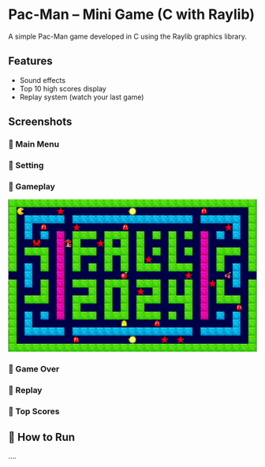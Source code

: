 # Pac-Man – Mini Game (C with Raylib)

A simple Pac-Man game developed in C using the Raylib graphics library.

## Features

- Sound effects
- Top 10 high scores display
- Replay system (watch your last game)



## Screenshots

### 🔹 Main Menu
  
### 🔹 Setting
  

### 🔹 Gameplay
![Gameplay1](./textures/ingame1.png)

### 🔹 Game Over
   

### 🔹 Replay
   

### 🔹 Top Scores
  

## 🚀 How to Run

   ....
